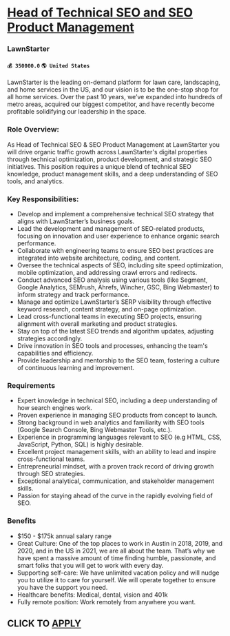 # [Head of Technical SEO and SEO Product Management](https://www.remotewlb.com/apply/head-of-technical-seo-and-seo-product-management-77885)  
### LawnStarter  
#### `💰 350000.0` `🌎 United States`  

LawnStarter is the leading on-demand platform for lawn care, landscaping, and home services in the US, and our vision is to be the one-stop shop for all home services. Over the past 10 years, we’ve expanded into hundreds of metro areas, acquired our biggest competitor, and have recently become profitable solidifying our leadership in the space.

### Role Overview:

As Head of Technical SEO & SEO Product Management at LawnStarter you will drive organic traffic growth across LawnStarter's digital properties through technical optimization, product development, and strategic SEO initiatives. This position requires a unique blend of technical SEO knowledge, product management skills, and a deep understanding of SEO tools, and analytics.

### Key Responsibilities:

  * Develop and implement a comprehensive technical SEO strategy that aligns with LawnStarter’s business goals.
  * Lead the development and management of SEO-related products, focusing on innovation and user experience to enhance organic search performance.
  * Collaborate with engineering teams to ensure SEO best practices are integrated into website architecture, coding, and content.
  * Oversee the technical aspects of SEO, including site speed optimization, mobile optimization, and addressing crawl errors and redirects.
  * Conduct advanced SEO analysis using various tools (like Segment, Google Analytics, SEMrush, Ahrefs, Wincher, GSC, Bing Webmaster) to inform strategy and track performance.
  * Manage and optimize LawnStarter’s SERP visibility through effective keyword research, content strategy, and on-page optimization.
  * Lead cross-functional teams in executing SEO projects, ensuring alignment with overall marketing and product strategies.
  * Stay on top of the latest SEO trends and algorithm updates, adjusting strategies accordingly.
  * Drive innovation in SEO tools and processes, enhancing the team's capabilities and efficiency.
  * Provide leadership and mentorship to the SEO team, fostering a culture of continuous learning and improvement.

### Requirements

  * Expert knowledge in technical SEO, including a deep understanding of how search engines work.
  * Proven experience in managing SEO products from concept to launch.
  * Strong background in web analytics and familiarity with SEO tools (Google Search Console, Bing Webmaster Tools, etc.).
  * Experience in programming languages relevant to SEO (e.g HTML, CSS, JavaScript, Python, SQL) is highly desirable.
  * Excellent project management skills, with an ability to lead and inspire cross-functional teams.
  * Entrepreneurial mindset, with a proven track record of driving growth through SEO strategies.
  * Exceptional analytical, communication, and stakeholder management skills.
  * Passion for staying ahead of the curve in the rapidly evolving field of SEO.

### Benefits

  * $150 - $175k annual salary range
  * Great Culture: One of the top places to work in Austin in 2018, 2019, and 2020, and in the US in 2021, we are all about the team. That’s why we have spent a massive amount of time finding humble, passionate, and smart folks that you will get to work with every day.
  * Supporting self-care: We have unlimited vacation policy and will nudge you to utilize it to care for yourself. We will operate together to ensure you have the support you need.
  * Healthcare benefits: Medical, dental, vision and 401k
  * Fully remote position: Work remotely from anywhere you want.

  
## CLICK TO [APPLY](https://www.remotewlb.com/apply/head-of-technical-seo-and-seo-product-management-77885)

